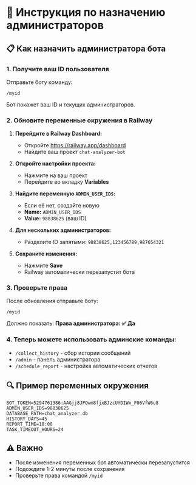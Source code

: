 # 🔧 Инструкция по назначению администраторов

## 📋 Как назначить администратора бота

### 1. Получите ваш ID пользователя
Отправьте боту команду:
```
/myid
```

Бот покажет ваш ID и текущих администраторов.

### 2. Обновите переменные окружения в Railway

1. **Перейдите в Railway Dashboard:**
   - Откройте https://railway.app/dashboard
   - Найдите ваш проект `chat-analyzer-bot`

2. **Откройте настройки проекта:**
   - Нажмите на ваш проект
   - Перейдите во вкладку **Variables**

3. **Найдите переменную `ADMIN_USER_IDS`:**
   - Если её нет, создайте новую
   - **Name:** `ADMIN_USER_IDS`
   - **Value:** `98838625` (ваш ID)

4. **Для нескольких администраторов:**
   - Разделите ID запятыми: `98838625,123456789,987654321`

5. **Сохраните изменения:**
   - Нажмите **Save**
   - Railway автоматически перезапустит бота

### 3. Проверьте права
После обновления отправьте боту:
```
/myid
```

Должно показать: **Права администратора: ✅ Да**

### 4. Теперь можете использовать админские команды:
- `/collect_history` - сбор истории сообщений
- `/admin` - панель администратора
- `/schedule_report` - настройка автоматических отчетов

## 🔍 Пример переменных окружения

```
BOT_TOKEN=5294761386:AAGjj8JPOwm8fjxBJzcUYDIWx_F06VfW6u8
ADMIN_USER_IDS=98838625
DATABASE_PATH=chat_analyzer.db
HISTORY_DAYS=45
REPORT_TIME=18:00
TASK_TIMEOUT_HOURS=24
```

## ⚠️ Важно
- После изменения переменных бот автоматически перезапустится
- Подождите 1-2 минуты после сохранения
- Проверьте права командой `/myid`
